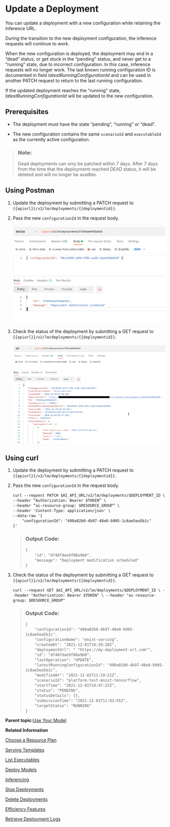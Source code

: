 <!-- loio9789ddda860e4056b12efa892e6e4e1b -->

# Update a Deployment

You can update a deployment with a new configuration while retaining the inference URL.

During the transition to the new deployment configuration, the inference requests will continue to work.

When the new configuration is deployed, the deployment may end in a “dead” status, or get stuck in the “pending” status, and never get to a “running” state, due to incorrect configuration. In this case, inference requests will no longer work. The last known running configuration ID is documented in field *latestRunningConfigurationId* and can be used in another PATCH request to return to the last running configuration.

If the updated deployment reaches the “running” state, *latestRunningConfigurationId* will be updated to the new configuration.



<a name="loio9789ddda860e4056b12efa892e6e4e1b__section_tzq_bcv_trb"/>

## Prerequisites

-   The deployment must have the state “pending”, “running” or “dead”.

-   The new configuration contains the same `scenarioId` and `executableId` as the currently active configuration.


> ### Note:  
> Dead deployments can only be patched within 7 days. After 7 days from the time that the deploymemt reached DEAD status, it will be deleted and will no longer be availble.



<a name="loio9789ddda860e4056b12efa892e6e4e1b__section_qsy_bcv_trb"/>

## Using Postman

1.  Update the deployment by submitting a PATCH request to `{{apiurl}}/v2/lm/deployments/{{deploymentid}}`.

2.  Pass the new `configurationId` in the request body.

    ![](images/Update_Deployment_configurationId_36003ff.png)

3.  Check the status of the deployment by submitting a GET request to `{{apiurl}}/v2/lm/deployments/{{deploymentid}}`.

    ![](images/Check_Deployment_Status_b293efa.png)




<a name="loio9789ddda860e4056b12efa892e6e4e1b__section_qbz_bcv_trb"/>

## Using curl

1.  Update the deployment by submitting a PATCH request to `{{apiurl}}/v2/lm/deployments/{{deploymentid}}`.

2.  Pass the new `configurationId` in the request body.

    ```
    curl --request PATCH $AI_API_URL/v2/lm/deployments/$DEPLOYMENT_ID \
    --header “Authorization: Bearer $TOKEN” \
    --header “ai-resource-group: $RESOURCE_GROUP” \
    --header 'Content-Type: application/json' \
    --data-raw '{
        "configurationId": "490a02b0-4b97-48e8-b905-1c6ae5ea5b1c"
    }'
    
    ```

    > ### Output Code:  
    > ```
    > {
    >     "id": "d748fdae9f88a9b0",
    >     "message": "Deployment modification scheduled"
    > }
    > 
    > ```

3.  Check the status of the deployment by submitting a GET request to `{{apiurl}}/v2/lm/deployments/{{deploymentid}}`.

    ```
    curl --request GET $AI_API_URL/v2/lm/deployments/$DEPLOYMENT_ID \ --header "Authorization: Bearer $TOKEN" \ --header "ai-resource-group: $RESOURCE_GROUP"
    ```

    > ### Output Code:  
    > ```
    > {
    >     "configurationId": "490a02b0-4b97-48e8-b905-1c6ae5ea5b1c",
    >     "configurationName": "mnist-serving",
    >     "createdAt": "2021-12-01T10:20:28Z",
    >     "deploymentUrl": " "https://my-deployment-url.com"",
    >     "id": "d748fdae9f88a9b0",
    >     "lastOperation": "UPDATE",
    >     "latestRunningConfigurationId": "490a02b0-4b97-48e8-b905-1c6ae5ea5b1c",
    >     "modifiedAt": "2021-12-01T11:19:21Z",
    >     "scenarioId": "platform-test-mnist-tensorflow",
    >     "startTime": "2021-12-01T10:47:23Z",
    >     "status": "PENDING",
    >     "statusDetails": {},
    >     "submissionTime": "2021-12-01T11:03:55Z",
    >     "targetStatus": "RUNNING"
    > }
    > 
    > ```


**Parent topic:**[Use Your Model](use-your-model-7f93e8f.md "You deploy your AI learning model to run inferences against it.")

**Related Information**  


[Choose a Resource Plan](choose-a-resource-plan-abd672f.md "You can configure SAP AI Core to use different infrastructure resources for different tasks, based on demand. SAP AI Core provides several preconfigured infrastructure bundles called “resource plans” for this purpose.")

[Serving Templates](serving-templates-20a8667.md "You use serving templates to manage your serving instances at the level of the main tenant. Serving templates define how a model is to be deployed.")

[List Executables](list-executables-6af8e60.md "An executable is a template that is instantiated for a purpose, such as training a model or creating a deployment. You can list all of the executables in a resource group and get details of specific executables from a resource group. Serving templates are mapped to deployment executables.")

[Deploy Models](deploy-models-dd16e8e.md "")

[Inferencing](inferencing-e348ecf.md "")

[Stop Deployments](stop-deployments-b7d2577.md " ")

[Delete Deployments](delete-deployments-0193d17.md " ")

[Efficiency Features](efficiency-features-9fad26a.md "Discover features of the SAP AI Core runtime that improve efficiency and help manage resource consumption.")

[Retrieve Deployment Logs](retrieve-deployment-logs-4c86b88.md "accessed in the deployment and execution logs.")

